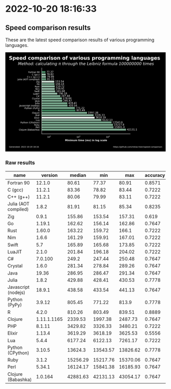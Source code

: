 # 2022-10-20 18:16:33

## Speed comparison results

These are the latest speed comparison results of various programming languages.

![plot](../assets/2022-10-20T181633/combined_results.png "Speed comparison of programming languages")

### Raw results

| name                 | version     | median   | min      | max      | accuracy |
| -------------------- | ----------- | -------- | -------- | -------- | -------- |
| Fortran 90           | 12.1.0      | 80.61    | 77.37    | 80.91    | 0.8571   |
| C (gcc)              | 11.2.1      | 83.36    | 78.82    | 83.44    | 0.7222   |
| C++ (g++)            | 11.2.1      | 80.06    | 79.99    | 83.11    | 0.7222   |
| Julia (AOT compiled) | 1.8.2       | 81.91    | 81.15    | 85.34    | 0.8235   |
| Zig                  | 0.9.1       | 155.86   | 153.54   | 157.31   | 0.619    |
| Go                   | 1.19.1      | 162.62   | 156.14   | 162.86   | 0.7647   |
| Rust                 | 1.60.0      | 163.22   | 159.72   | 166.1    | 0.7222   |
| Nim                  | 1.6.6       | 161.29   | 159.91   | 167.01   | 0.7222   |
| Swift                | 5.7         | 165.89   | 165.68   | 173.85   | 0.7222   |
| LuaJIT               | 2.1.0       | 201.84   | 196.18   | 204.02   | 0.7222   |
| C#                   | 7.0.100     | 249.2    | 247.44   | 250.48   | 0.7647   |
| Crystal              | 1.6.0       | 281.34   | 278.84   | 289.26   | 0.7647   |
| Java                 | 19.36       | 286.95   | 286.47   | 291.34   | 0.7647   |
| Julia                | 1.8.2       | 429.88   | 428.41   | 430.53   | 0.7778   |
| Javascript (nodejs)  | 18.9.1      | 438.58   | 433.54   | 441.13   | 0.7647   |
| Python (PyPy)        | 3.9.12      | 805.45   | 771.22   | 813.9    | 0.7778   |
| R                    | 4.2.0       | 810.26   | 803.49   | 839.51   | 0.8889   |
| Clojure              | 1.11.1.1165 | 2339.53  | 1997.38  | 2487.73  | 0.7647   |
| PHP                  | 8.1.11      | 3429.82  | 3326.33  | 3480.21  | 0.7222   |
| Elixir               | 1.13.4      | 3619.29  | 3618.19  | 3625.53  | 0.5556   |
| Lua                  | 5.4.4       | 6177.24  | 6122.13  | 7261.17  | 0.7222   |
| Python (CPython)     | 3.10.5      | 13624.3  | 13543.57 | 13826.62 | 0.7778   |
| Ruby                 | 3.1.2       | 15256.29 | 15217.76 | 15370.06 | 0.7647   |
| Perl                 | 5.34.1      | 16124.17 | 15841.38 | 16185.93 | 0.7647   |
| Clojure (Babashka)   | 1.0.164     | 42881.63 | 42131.13 | 43054.17 | 0.7647   |
